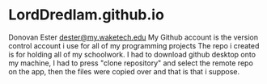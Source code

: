 # LordDredlam.github.io

Donovan Ester dester@my.waketech.edu
My Github account is the version control account i use for all of my programming projects
The repo i created is for holding all of my schoolwork.
I had to download github desktop onto my machine, I had to press "clone repository" and select the remote repo on the app, then the files were copied over and that is that i suppose.